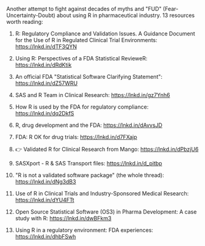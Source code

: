 Another attempt to fight against decades of myths and "FUD" (Fear-Uncertainty-Doubt) about using R in pharmaceutical industry. 13 resources worth reading:

1) R: Regulatory Compliance and Validation Issues. A Guidance Document for the Use of R in Regulated Clinical Trial Environments: https://lnkd.in/dTF3QYN

2) Using R: Perspectives of a FDA Statistical RevieweR: https://lnkd.in/dRdKtik

3) An official FDA "Statistical Software Clarifying Statement": https://lnkd.in/dZ57WRU

4) SAS and R Team in Clinical Research: https://lnkd.in/gz7Ynh6

5) How R is used by the FDA for regulatory compliance: https://lnkd.in/dq2DkfS

6) R, drug development and the FDA: https://lnkd.in/dAvvsJD

7) FDA: R OK for drug trials: https://lnkd.in/d7FXajp

8) 👉 Validated R for Clinical Research from Mango: https://lnkd.in/dPbzjU6

9) SASXport - R & SAS Transport files: https://lnkd.in/d_pitbp

10) "R is not a validated software package" (the whole thread): https://lnkd.in/dNg3dB3

11) Use of R in Clinical Trials and Industry-Sponsored Medical Research: https://lnkd.in/dYU4FTt

12) Open Source Statistical Software (OS3) in Pharma Development: A case study with R: https://lnkd.in/dwBFkm3

 
13) Using R in a regulatory environment: FDA experiences: https://lnkd.in/dhbFSwh
